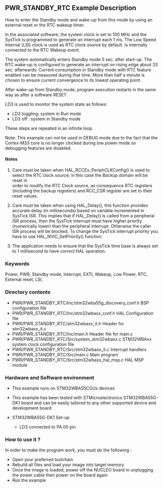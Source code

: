 ﻿## <b>PWR_STANDBY_RTC Example Description</b>

How to enter the Standby mode and wake-up from this mode by using an external 
reset or the RTC wakeup timer.


In the associated software, the system clock is set to 100 MHz and the SysTick is
programmed to generate an interrupt each 1 ms.
The Low Speed Internal (LSI) clock is used as RTC clock source by default.
 is internally connected to the RTC Wakeup event.

The system automatically enters Standby mode 5 sec. after start-up. The RTC wake-up
is configured to generate an interrupt on rising edge about 33 sec. afterwards.
Current consumption in Standby mode with RTC feature enabled can be measured during that time.
More than half a minute is chosen to ensure current convergence to its lowest operating point.

After wake-up from Standby mode, program execution restarts in the same way as after
a software RESET.

LD3 is used to monitor the system state as follows:

 - LD3 toggling: system in Run mode
 - LD3 off : system in Standby mode

These steps are repeated in an infinite loop.


Note: This example can not be used in DEBUG mode due to the fact 
      that the Cortex-M33 core is no longer clocked during low power mode 
      so debugging features are disabled.

#### <b>Notes</b>

 1. Care must be taken when HAL_RCCEx_PeriphCLKConfig() is used to select 
    the RTC clock source; in this case the Backup domain will be reset in  
    order to modify the RTC Clock source, as consequence RTC registers (including 
    the backup registers) and RCC_CSR register are set to their reset values.

 2. Care must be taken when using HAL_Delay(), this function provides accurate delay (in milliseconds)
    based on variable incremented in SysTick ISR. This implies that if HAL_Delay() is called from
    a peripheral ISR process, then the SysTick interrupt must have higher priority (numerically lower)
    than the peripheral interrupt. Otherwise the caller ISR process will be blocked.
    To change the SysTick interrupt priority you have to use HAL_NVIC_SetPriority() function.
      
 3. The application needs to ensure that the SysTick time base is always set to 1 millisecond
    to have correct HAL operation.

### <b>Keywords</b>

Power, PWR, Standby mode, Interrupt, EXTI, Wakeup, Low Power, RTC, External reset, LSI,

### <b>Directory contents</b>

  - PWR/PWR_STANDBY_RTC/Inc/stm32wba55g_discovery_conf.h     BSP configuration file
  -  PWR/PWR_STANDBY_RTC/Inc/stm32wbaxx_conf.h         HAL Configuration file
  -  PWR/PWR_STANDBY_RTC/stm32wbaxx_it.h           Header for stm32wbaxx_it.c
  -  PWR/PWR_STANDBY_RTC/Inc/main.h                         Header file for main.c
  -  PWR/PWR_STANDBY_RTC/Src/system_stm32wbaxx.c       STM32WBAxx system clock configuration file
  -  PWR/PWR_STANDBY_RTC/Src/stm32wbaxx_it.c           Interrupt handlers
  -  PWR/PWR_STANDBY_RTC/Src/main.c                         Main program
  -  PWR/PWR_STANDBY_RTC/Src/stm32wbaxx_hal_msp.c      HAL MSP module

### <b>Hardware and Software environment</b>

  - This example runs on STM32WBA55CGUx devices

  - This example has been tested with STMicroelectronics STM32WBA55G-DK1
    board and can be easily tailored to any other supported device 
    and development board.

  - STM32WBA55G-DK1 Set-up
    - LD3 connected to PA.00 pin

### <b>How to use it ?</b>

In order to make the program work, you must do the following :

 - Open your preferred toolchain 
 - Rebuild all files and load your image into target memory
 - Once the image is loaded, power off the NUCLEO board in unplugging
   the power cable then power on the board again 
 - Run the example

